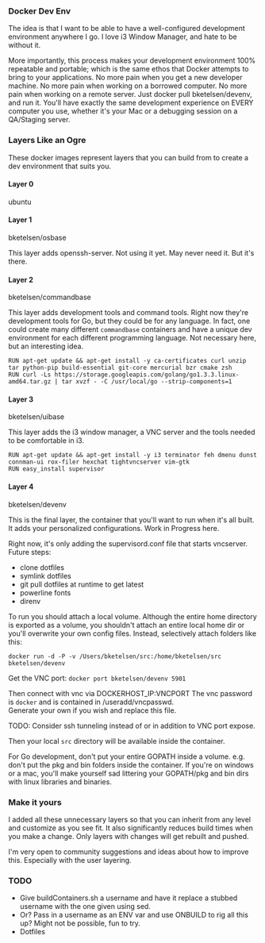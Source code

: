 ### Docker Dev Env ###

The idea is that I want to be able to have a well-configured 
development environment anywhere I go.  I love i3 Window Manager, and hate to be without it. 

More importantly, this process makes your development environment 100% repeatable and portable; which 
is the same ethos that Docker attempts to bring to your applications.  No more pain when you get a new 
developer machine.  No more pain when working on a borrowed computer.  No more pain when working on a remote
server.  Just docker pull bketelsen/devenv, and run it.  You'll have exactly the same development
experience on EVERY computer you use, whether it's your Mac or a debugging session on a QA/Staging 
server.

### Layers Like an Ogre ###
These docker images represent layers that you can build from to create a dev environment that
suits you.

#### Layer 0 ####
ubuntu

#### Layer 1 ####
bketelsen/osbase 

This layer adds openssh-server.  Not using it yet.  May never need it.  But it's there.

#### Layer 2 ####
bketelsen/commandbase

This layer adds development tools and command tools.  Right now they're development tools for Go, but they could be for any language.
In fact, one could create many different `commandbase` containers and have a unique dev environment for each different
programming language.  Not necessary here, but an interesting idea.

```
RUN apt-get update && apt-get install -y ca-certificates curl unzip tar python-pip build-essential git-core mercurial bzr cmake zsh
RUN curl -Ls https://storage.googleapis.com/golang/go1.3.3.linux-amd64.tar.gz | tar xvzf - -C /usr/local/go --strip-components=1
```

#### Layer 3 ####
bketelsen/uibase

This layer adds the i3 window manager, a VNC server and the tools needed to be comfortable in i3.

```
RUN apt-get update && apt-get install -y i3 terminator feh dmenu dunst connman-ui rox-filer hexchat tightvncserver vim-gtk 
RUN easy_install supervisor
```

#### Layer 4 ####
bketelsen/devenv

This is the final layer, the container that you'll want to run when it's all built.  It adds your personalized configurations.
Work in Progress here.

Right now, it's only adding the supervisord.conf file that starts vncserver.  Future steps:

* clone dotfiles
* symlink dotfiles
* git pull dotfiles at runtime to get latest
* powerline fonts
* direnv


To run you should attach a local volume.  Although the entire home directory is exported as a volume, you shouldn't attach
an entire local home dir or you'll overwrite your own config files.  Instead, selectively attach folders like this:

`docker run -d -P -v /Users/bketelsen/src:/home/bketelsen/src bketelsen/devenv`

Get the VNC port:
`docker port bketelsen/devenv 5901`

Then connect with vnc via DOCKERHOST_IP:VNCPORT  The vnc password is `docker` and is contained in /useradd/vncpasswd.  
Generate your own if you wish and replace this file.

TODO: Consider ssh tunneling instead of or in addition to VNC port expose.

Then your local `src` directory will be available inside the container.

For Go development, don't put your entire GOPATH inside a volume.  e.g. don't put the pkg and bin folders inside
the container.  If you're on windows or a mac, you'll make yourself sad littering your GOPATH/pkg and bin dirs with
linux libraries and binaries.




### Make it yours ###
I added all these unnecessary layers so that you can inherit from any level and customize as you see fit.
It also significantly reduces build times when you make a change.  Only layers with changes will get rebuilt and 
pushed.

I'm very open to community suggestions and ideas about how to improve this.  Especially with the user layering.  


### TODO ###
* Give buildContainers.sh a username and have it replace a stubbed username with the one given using sed.
* Or? Pass in a username as an ENV var and use ONBUILD to rig all this up?  Might not be possible, fun to try.
* Dotfiles






